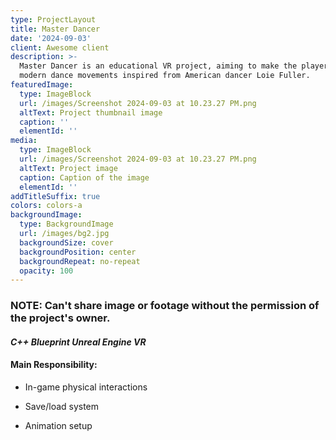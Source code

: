 ```yaml
---
type: ProjectLayout
title: Master Dancer
date: '2024-09-03'
client: Awesome client
description: >-
  Master Dancer is an educational VR project, aiming to make the player learn
  modern dance movements inspired from American dancer Loie Fuller.
featuredImage:
  type: ImageBlock
  url: /images/Screenshot 2024-09-03 at 10.23.27 PM.png
  altText: Project thumbnail image
  caption: ''
  elementId: ''
media:
  type: ImageBlock
  url: /images/Screenshot 2024-09-03 at 10.23.27 PM.png
  altText: Project image
  caption: Caption of the image
  elementId: ''
addTitleSuffix: true
colors: colors-a
backgroundImage:
  type: BackgroundImage
  url: /images/bg2.jpg
  backgroundSize: cover
  backgroundPosition: center
  backgroundRepeat: no-repeat
  opacity: 100
---
```

### NOTE: Can't share image or footage without the permission of the project's owner.

#### *C++ Blueprint Unreal Engine VR*

#### Main Responsibility:

*   In-game physical interactions

*   Save/load system

*   Animation setup



